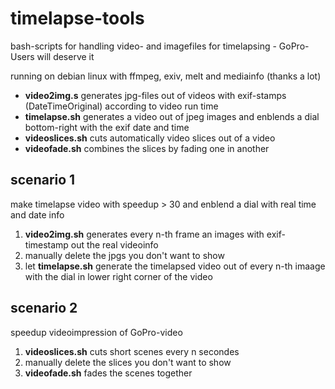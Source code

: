 # timelapse-tools
bash-scripts for handling video- and imagefiles for timelapsing - GoPro-Users will deserve it

running on debian linux with ffmpeg, exiv, melt and mediainfo (thanks a lot)  
* **video2img.s** generates jpg-files out of videos with exif-stamps (DateTimeOriginal) according to video run time  
* **timelapse.sh** generates a video out of jpeg images and enblends a dial bottom-right with the exif date and time
* **videoslices.sh** cuts automatically video slices out of a video  
* **videofade.sh** combines the slices by fading one in another  

## scenario 1
make timelapse video with speedup > 30 and enblend a dial with real time and date info

1. **video2img.sh** generates every n-th frame an images with exif-timestamp out the real videoinfo
2. manually delete the jpgs you don't want to show
3. let **timelapse.sh** generate the timelapsed video out of every n-th imaage with the dial in lower right corner of the video

## scenario 2
speedup videoimpression of GoPro-video

1. **videoslices.sh** cuts short scenes every n secondes
2. manually delete the slices you don't want to show
3. **videofade.sh** fades the scenes together
